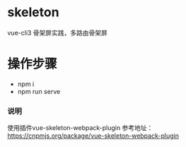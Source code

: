 # skeleton
vue-cli3 骨架屏实践，多路由骨架屏

# 操作步骤
- npm i
- npm run serve

### 说明
>>>
  使用插件vue-skeleton-webpack-plugin
  参考地址：https://cnpmjs.org/package/vue-skeleton-webpack-plugin
>>>
